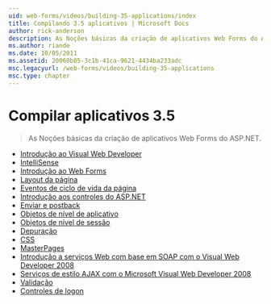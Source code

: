 ```yaml
---
uid: web-forms/videos/building-35-applications/index
title: Compilando 3.5 aplicativos | Microsoft Docs
author: rick-anderson
description: As Noções básicas da criação de aplicativos Web Forms do ASP.NET.
ms.author: riande
ms.date: 10/05/2011
ms.assetid: 20060b05-3c1b-41ca-9621-4434ba233adc
msc.legacyurl: /web-forms/videos/building-35-applications
msc.type: chapter
---
```

<a name="building-35-applications"></a>Compilar aplicativos 3.5
====================
> As Noções básicas da criação de aplicativos Web Forms do ASP.NET.


- [Introdução ao Visual Web Developer](intro-to-visual-web-developer.md)
- [IntelliSense](intellisense.md)
- [Introdução ao Web Forms](intro-to-web-forms.md)
- [Layout da página](page-layout.md)
- [Eventos de ciclo de vida da página](page-lifecycle-events.md)
- [Introdução aos controles do ASP.NET](intro-to-aspnet-controls.md)
- [Enviar e postback](submit-and-postback.md)
- [Objetos de nível de aplicativo](application-level-objects.md)
- [Objetos de nível de sessão](session-level-objects.md)
- [Depuração](debugging.md)
- [CSS](css.md)
- [MasterPages](masterpages.md)
- [Introdução a serviços Web com base em SOAP com o Visual Web Developer 2008](an-introduction-to-soap-based-web-services-with-visual-web-developer-2008.md)
- [Serviços de estilo AJAX com o Microsoft Visual Web Developer 2008](ajax-style-services-with-microsoft-visual-web-developer-2008.md)
- [Validação](validation.md)
- [Controles de logon](login-controls.md)
